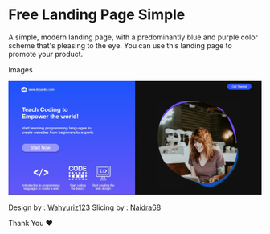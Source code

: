 # Free Landing Page Simple

A simple, modern landing page, with a predominantly blue and purple color scheme that's pleasing to the eye. You can use this landing page to promote your product.

Images

![Images Preview](img/image.jpg)

Design by : [Wahyuriz123](https://dribbble.com/shots/14990735-landing-page-design)
Slicing by : [Naidra68](https://github.com/naidra68)

Thank You :heart:
